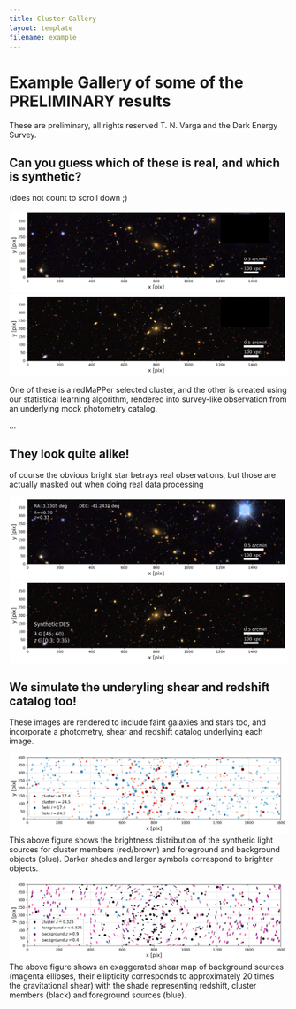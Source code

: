 ```yaml
---
title: Cluster Gallery
layout: template
filename: example
--- 
```


# Example Gallery of some of the PRELIMINARY results 

These are preliminary, all rights reserved T. N.  Varga and the Dark Energy Survey.

## Can you guess which of these is real, and which is synthetic?

(does not count to scroll down ;)

![Which is the real cluster?](./Example_cluster_deconstruction_v6_raw_tile0b.png)
![Which is the real cluster?](./Example_cluster_deconstruction_v6_raw_tile1b.png)

One of these is a redMaPPer selected cluster, and the other is created using our statistical learning algorithm, rendered into survey-like observation from an underlying mock photometry catalog.

...

## They look quite alike!

of course the obvious bright star betrays real observations, but those are actually masked out when doing real data processing

![redMaPPer Cluster in DES](./Example_cluster_deconstruction_v6_raw_tile0.png)
![Synthetic Cluster](./Example_cluster_deconstruction_v6_raw_tile1.png)


## We simulate the underyling shear and redshift catalog too!

These images are rendered to include faint galaxies and stars too, and incorporate a photometry, shear and redshift catalog underlying each image.


![Photometry catalog](./Example_cluster_deconstruction_v6_raw_tile3.png)
This above figure shows the brightness distribution of the synthetic light sources for cluster members (red/brown) and
foreground and background objects (blue). Darker shades and larger symbols correspond to brighter objects. 

![Shear and Redshift catalog](./Example_cluster_deconstruction_v6_raw_tile4.png)
The above figure shows an exaggerated shear map of background sources (magenta ellipses, their ellipticity corresponds to approximately 20 times the gravitational shear) with the shade representing redshift, cluster members (black) and foreground sources (blue).


